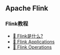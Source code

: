 ## Apache Flink 

### Flink教程
- [🔖 Flink是什么?](book/base/Flink.md)
- [🔖 Flink Applications](book/base/Applications.md)
- [🔖 Flink Operations](book/base/Operations.md)